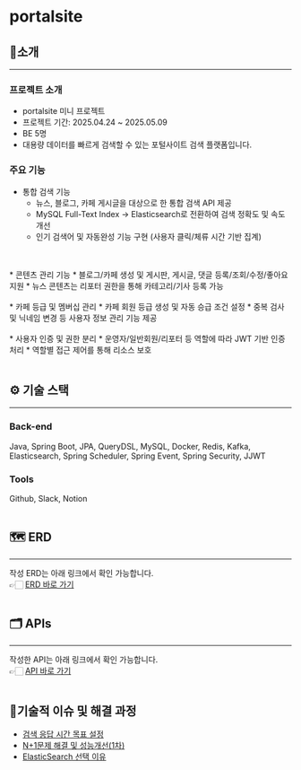 # portalsite

## 📝소개

--------------
### 프로젝트 소개
* portalsite 미니 프로젝트
* 프로젝트 기간: 2025.04.24 ~ 2025.05.09
* BE 5명
* 대용량 데이터를 빠르게 검색할 수 있는 포털사이트 검색 플랫폼입니다.

### 주요 기능
* 통합 검색 기능
    * 뉴스, 블로그, 카페 게시글을 대상으로 한 통합 검색 API 제공
    * MySQL Full-Text Index → Elasticsearch로 전환하여 검색 정확도 및 속도 개선
    * 인기 검색어 및 자동완성 기능 구현 (사용자 클릭/체류 시간 기반 집계)
<br/>
<br/>
* 콘텐츠 관리 기능
  * 블로그/카페 생성 및 게시판, 게시글, 댓글 등록/조회/수정/좋아요 지원
  * 뉴스 콘텐츠는 리포터 권한을 통해 카테고리/기사 등록 가능
<br/>
<br/>
* 카페 등급 및 멤버십 관리
  * 카페 회원 등급 생성 및 자동 승급 조건 설정
  * 중복 검사 및 닉네임 변경 등 사용자 정보 관리 기능 제공
<br/>
<br/>
* 사용자 인증 및 권한 분리
  * 운영자/일반회원/리포터 등 역할에 따라 JWT 기반 인증 처리
  * 역할별 접근 제어를 통해 리소스 보호
<br/>
<br/>

## ⚙️ 기술 스택

-------------
### Back-end
Java, Spring Boot, JPA, QueryDSL, MySQL, Docker, Redis, Kafka, Elasticsearch,
Spring Scheduler, Spring Event, Spring Security, JJWT

### Tools
Github, Slack, Notion
<br/>
<br/>

## 🗺️ ERD

-------------
작성 ERD는 아래 링크에서 확인 가능합니다.
<br/>👉🏻 [ERD 바로 가기](https://www.erdcloud.com/d/gPhB7S246SCxLTKf3)
<br/>
<br/>

## 🗂️ APIs

-------------
작성한 API는 아래 링크에서 확인 가능합니다.
<br/>👉🏻 [API 바로 가기](https://documenter.getpostman.com/view/40135309/2sB2qZFNba)
<br/>
<br/>

## 🔑️기술적 이슈 및 해결 과정
* [검색 응답 시간 목표 설정](https://sour-furniture-040.notion.site/1e5589af8800801faf87d67eb476f590?pvs=4)
* [N+1문제 해결 및 성능개선(1차)](https://sour-furniture-040.notion.site/N-1-1-1e5589af880080b4b8a2cfe36a5c15eb?pvs=4)
* [ElasticSearch 선택 이유](https://sour-furniture-040.notion.site/1ec589af880080bdae8cc38546d14f6d?pvs=4)